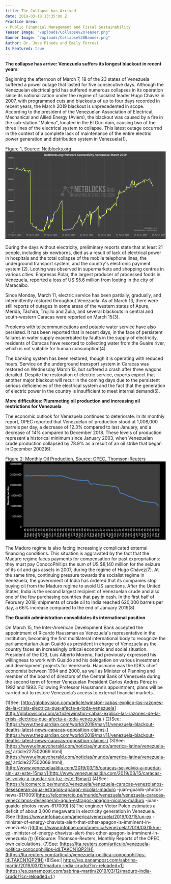 ```yaml
---
title: The Collapse has Arrived
date: 2019-03-18 13:35:00 Z
Practice Area:
- Public Financial Management and Fiscal Sustainability
Teaser Image: "/uploads/Collapse%20Teaser.png"
Banner Image: "/uploads/Collapse%20Banner.png"
Author: Dr. Jose Pineda and Emily Forrest
Is Featured: true
---
```


**The collapse has arrive: Venezuela suffers its longest blackout in recent years**

Beginning the afternoon of March 7, 18 of the 23 states of Venezuela suffered a power outage that lasted for five consecutive days. Although the Venezuelan electrical grid has suffered numerous collapses in its operation since its nationalization under the regime of socialist leader Hugo Chávez in 2007, with programmed cuts and blackouts of up to four days recorded in recent years, the March 2019 blackout is unprecedented in scope. According to the president of the Venezuelan Association of Electrical, Mechanical and Allied Energy (Aviem), the blackout was caused by a fire in the sub-station "Malena", located in the El Guri dam, causing two of the three lines of the electrical system to collapse. This latest outage occurred in the context of a complete lack of maintenance of the entire electric power generation and distribution system in Venezuela(1). 

Figure 1, Source: Netblocks.org
![Collapse Figure 1.jpg](/uploads/Collapse%20Figure%201.jpg)

During the days without electricity, preliminary reports state that at least 21 people, including six newborns, died as a result of lack of electrical power in hospitals and the total collapse of the mobile telephone lines, the underground transport system, and the country's electronic payment system (2).    Looting was observed in supermarkets and shopping centres in various cities. Empresas Polar, the largest producer of processed foods in Venezuela, reported a loss of US $5.6 million from looting in the city of Maracaibo.

Since Monday, March 11, electric service has been partially, gradually, and intermittently restored throughout Venezuela. As of March 13, there were still reports of outages in some areas of the western states of Apure, Merida, Táchira, Trujillo and Zulia, and several blackouts in central and south-western Caracas were reported on March 15(3).  

Problems with telecommunications and potable water service have also persisted. It has been reported that in recent days, in the face of persistent failures in water supply exacerbated by faults in the supply of electricity, residents of Caracas have resorted to collecting water from the Guaire river, which is not suitable for human consumption(4).  

The banking system has been restored, though it is operating with reduced hours. Service on the underground transport system in Caracas was restored on Wednesday March 13, but suffered a crash after three wagons derailed. Despite the restoration of electric service, experts expect that another major blackout will recur in the coming days due to the persistent serious deficiencies of the electrical system and the fact that the generation of electric power in the country is insufficient to meet internal demand(5). 

**More difficulties: Plummeting oil production and increasing oil restrictions for Venezuela**

The economic outlook for Venezuela continues to deteriorate. In its monthly report, OPEC reported that Venezuelan oil production stood at 1,008,000 barrels per day, a decrease of 12.3% compared to last January, and a decrease of 14% compared to December 2018. These levels of production represent a historical minimum since January 2003, when Venezuelan crude production collapsed by 78.9% as a result of an oil strike that began in December 2002(6).

Figure 2: Monthly Oil Production, Source: OPEC, Thomson-Reuters
![Collapse Figure 2.png](/uploads/Collapse%20Figure%202.png)


The Maduro regime is also facing increasingly complicated external financing conditions. This situation is aggravated by the fact that the Maduro regime faces payments for compensation for past expropriations: they must pay ConocoPhillips the sum of US $8,140 million for the seizure of its oil and gas assets in 2007, during the regime of Hugo Chávez(7).  At the same time, continuing pressure towards the socialist regime in Venezuela, the government of India has ordered that its companies stop buying oil from the Maduro regime to avoid US sanctions. After the United States, India is the second largest recipient of Venezuelan crude and also one of the few purchasing countries that pay in cash. In the first half of February 2019, shipments of crude oil to India reached 620,000 barrels per day, a 66% increase compared to the end of January 2019(8). 

**The Guaidó administration consolidates its international position**

On March 15, the Inter-American Development Bank accepted the appointment of Ricardo Haussman as Venezuela's representative in the institution, becoming the first multilateral international body to recognize the parliamentarian Juan Guaidó as president in charge of Venezuela as the country faces an increasingly critical economic and social situation. President of the IDB, Luis Alberto Moreno, had previously expressed his willingness to work with Guaidó and his delegation on various investment and development projects for Venezuela. Hausmann was the IDB's chief economist between 1994 and 2000, as well as Minister of Planning and member of the board of directors of the Central Bank of Venezuela during the second term of former Venezuelan President Carlos Andrés Pérez in 1992 and 1993. Following Professor Hausmann’s appointment, plans will be carried out to restore Venezuela’s access to external financial markets.

(1)See: [http://globovision.com/article/winston-cabas-explico-las-razones-de-la-crisis-electrica-que-afecta-a-toda-venezuela](http://globovision.com/article/winston-cabas-explico-las-razones-de-la-crisis-electrica-que-afecta-a-toda-venezuela.)
(2)See: [https://www.theguardian.com/world/2019/mar/11/venezuela-blackout-deaths-latest-news-caracas-opposition-claims-](https://www.theguardian.com/world/2019/mar/11/venezuela-blackout-deaths-latest-news-caracas-opposition-claims-)
(3)See: [https://www.elnuevoherald.com/noticias/mundo/america-latina/venezuela-es/ article227502069.html](https://www.elnuevoherald.com/noticias/mundo/america-latina/venezuela-es/ article227502069.html),[http://www.venezuelaaldia.com/2019/03/15/caracas-se-volvio-a-quedar-sin-luz-este-15mar/](http://www.venezuelaaldia.com/2019/03/15/caracas-se-volvio-a-quedar-sin-luz-este-15mar/)
(4)See: [https://elcomercio.pe/mundo/venezuela/venezuela-caracas-venezolanos-desesperan-agua-estragos-apagon-nicolas-maduro -juan-guaido-photos-news-617009](https://elcomercio.pe/mundo/venezuela/venezuela-caracas-venezolanos-desesperan-agua-estragos-apagon-nicolas-maduro -juan-guaido-photos-news-617009)
(5)The engineer Víctor Poleo estimates a deficit of about 3,000 megawatts in electricity generation in Venezuela. (See [https://www.infobae.com/america/venezuela/2019/03/15/un-ex -minister-of-energy-chavista-alert-that-other-apagon-is-imminent-in-venezuela /](https://www.infobae.com/america/venezuela/2019/03/15/un-ex -minister-of-energy-chavista-alert-that-other-apagon-is-imminent-in-venezuela /))
(6)Source: Thomson-Reuters, Monthly Reports of the OPEC, own calculations.
(7)See: [https://lta.reuters.com/articulo/venezuela-politica-conocophillips-idLTAKCN1QP21H](https://lta.reuters.com/articulo/venezuela-politica-conocophillips-idLTAKCN1QP21H)
(8)See:[ https://es.panampost.com/sabrina-martin/2019/03/12/maduro-india-crudo/?cn-reloaded=1](https://es.panampost.com/sabrina-martin/2019/03/12/maduro-india-crudo/?cn-reloaded=1.)